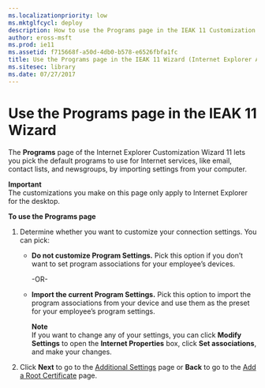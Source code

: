 ```yaml
---
ms.localizationpriority: low
ms.mktglfcycl: deploy
description: How to use the Programs page in the IEAK 11 Customization Wizard to pick the default programs to use for Internet services.
author: eross-msft
ms.prod: ie11
ms.assetid: f715668f-a50d-4db0-b578-e6526fbfa1fc
title: Use the Programs page in the IEAK 11 Wizard (Internet Explorer Administration Kit 11 for IT Pros)
ms.sitesec: library
ms.date: 07/27/2017
---
```



#  Use the Programs page in the IEAK 11 Wizard
The **Programs** page of the Internet Explorer Customization Wizard 11 lets you pick the default programs to use for Internet services, like email, contact lists, and newsgroups, by importing settings from your computer.

**Important**<br>The customizations you make on this page only apply to Internet Explorer for the desktop.

**To use the Programs page**

1. Determine whether you want to customize your connection settings. You can pick:

    - **Do not customize Program Settings.** Pick this option if you don’t want to set program associations for your employee’s devices.<p>-OR-<p>
    
    - **Import the current Program Settings.** Pick this option to import the program associations from your device and use them as the preset for your employee’s program settings.<p>**Note**<br>If you want to change any of your settings, you can click **Modify Settings** to open the **Internet Properties** box, click **Set associations**, and make your changes.
    
2. Click **Next** to go to the [Additional Settings](additional-settings-ieak11-wizard.md) page or **Back** to go to the [Add a Root Certificate](add-root-certificate-ieak11-wizard.md) page.

 

 





